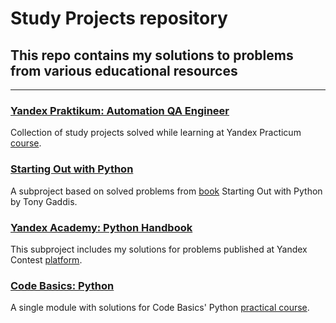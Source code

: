 # Study Projects repository
## This repo contains my solutions to problems from various educational resources
***
### [Yandex Praktikum: Automation QA Engineer](https://github.com/AlexeyKuzko/study_projects/tree/main/ya_praktikum_aqa_projects)
Collection of study projects solved while learning at Yandex Practicum [course](https://practicum.yandex.ru/qa-automation-engineer-python/).
### [Starting Out with Python](https://github.com/AlexeyKuzko/study_projects/tree/main/sow_python_problems)
A subproject based on solved problems from [book](https://www.pearson.com/en-us/subject-catalog/p/starting-out-with-python/P200000003356/9780136912330) Starting Out with Python by Tony Gaddis.
### [Yandex Academy: Python Handbook](https://github.com/AlexeyKuzko/study_projects/tree/main/ya_academy_contest_problems)
This subproject includes my solutions for problems published at Yandex Contest [platform](https://education.yandex.ru/handbook/python).
### [Code Basics: Python](https://github.com/AlexeyKuzko/study_projects/tree/main/code_basics_python)
A single module with solutions for Code Basics' Python [practical course](https://code-basics.com/languages/python).
